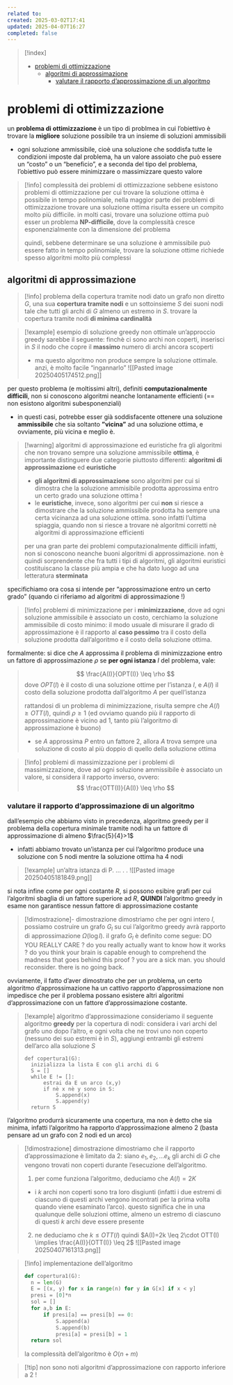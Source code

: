 ```yaml
---
related to: 
created: 2025-03-02T17:41
updated: 2025-04-07T16:27
completed: false
---
```

>[!index]
>- [problemi di ottimizzazione](#problemi%20di%20ottimizzazione)
>	- [algoritmi di approssimazione](#algoritmi%20di%20approssimazione)
>		- [valutare il rapporto d’approssimazione di un algoritmo](#valutare%20il%20rapporto%20d%E2%80%99approssimazione%20di%20un%20algoritmo)
# problemi di ottimizzazione
un **problema di ottimizzazione** è un tipo di problmea in cui l’obiettivo è trovare la **migliore** soluzione possibile tra un insieme di soluzioni ammissibili
- ogni soluzione ammissibile, cioè una soluzione che soddisfa tutte le condizioni imposte dal problema, ha un valore assoiato che può essere un “costo” o un “beneficio”, e a seconda del tipo del problema, l’obiettivo può essere minimizzare o massimizzare questo valore
>[!info] complessità dei problemi di ottimizzazione
sebbene esistono problemi di ottimizzazione per cui trovare la soluzione ottima è possibile in tempo polinomiale, nella maggior parte dei problemi di ottimizzazione trovare una soluzione ottima risulta essere un compito molto più difficile. in molti casi, trovare una soluzione ottima può esser un problema **NP-difficile**, dove la complessità cresce esponenzialmente con la dimensione del problema
>
>quindi,  sebbene determinare se una soluzione è ammissibile può essere fatto in tempo polinomiale, trovare la soluzione ottime richiede spesso algoritmi molto più complessi

## algoritmi di approssimazione
>[!info] problema della copertura tramite nodi
> dato un grafo non diretto $G$, una sua **copertura tramite nodi** e un sottoinsieme $S$ dei suoni nodi tale che tutti gli archi di $G$ almeno un estremo in $S$. trovare la copertura tramite nodi **di minima cardinalità**

>[!example] esempio di soluzione greedy non ottimale
un’approccio greedy sarebbe il seguente:
finchè ci sono archi non coperti, inserisci in $S$ il nodo che copre il **massimo** numero di archi ancora scoperti
>- ma questo algoritmo non produce sempre la soluzione ottimale. anzi, è molto facile “ingannarlo”
![[Pasted image 20250405174512.png]]

per questo problema (e moltissimi altri), definiti **computazionalmente difficili**, non si conoscono algoritmi neanche lontanamente efficienti (== non esistono algoritmi subesponenziali)
- in questi casi, potrebbe esser già soddisfacente ottenere una soluzione **ammissibile** che sia soltanto **”vicina”** ad una soluzione ottima, e ovviamente, più vicina e meglio è.
>[!warning] algoritmi di approssimazione ed euristiche
> fra gli algoritmi che non trovano sempre una soluzione ammissibile **ottima**, è importante distinguere due categorie piuttosto differenti: **algoritmi di approssimazione** ed **euristiche**
>- **gli algoritmi di approssimazione** sono algoritmi per cui si dimostra che la soluzione ammisibile prodotta approssima entro un certo grado una soluzione ottima !
>- le **euristiche**, invece, sono algoritmi per cui **non** si riesce a dimostrare che la soluzione ammissibile prodotta ha sempre una certa vicinanza ad una soluzione ottima. sono infatti l’ultima spiaggia, quando non si riesce a trovare nè algoritmi corretti nè algoritmi di approssimazione efficienti
>
>per una gran parte dei problemi computazionalmente difficili infatti, non si conoscono neanche buoni algoritmi di approssimazione. non è quindi sorprendente che fra tutti i tipi di algoritmi, gli algoritmi euristici costituiscano la classe più ampia e che ha dato luogo ad una letteratura **sterminata**

specifichiamo ora cosa si intende per “approssimazione entro un certo grado” (quando ci riferiamo ad algoritmi di approssimazione !)
>[!info] problemi di minimizzazione
>per i **minimizzazione**, dove ad ogni soluzione ammissibile è associato un costo, cerchiamo la soluzione ammissibile di costo minimo: il modo usuale di misurare il grado di approssimazione è il rapporto al **caso pessimo** tra il costo della soluzione prodotta dall’algoritmo e il costo della soluzione ottima.
>
formalmente: si dice che $A$ approssima il problema di minimizzazione entro un fattore di approssimazione $\rho$ se **per ogni istanza** $I$ del problema, vale:
>$$
>\frac{A(I)}{OPT(I)} \leq \rho
>$$
dove $OPT(I)$ è il costo di una soluzione ottime per l’istanza $I$, e $A(I)$ il costo della soluzione prodotta dall’algoritmo $A$ per quell’istanza
>
>rattandosi di un problema di minimizzazione, risulta sempre che $A(I) \geq OTT(I)$, quindi $\rho \geq 1$ (ed ovviamo quando più il rapporto di approssimazione è vicino ad 1, tanto più l’algoritmo di approssimazione è buono)
>- se $A$ approssima $P$ entro un fattore 2, allora $A$ trova sempre una soluzione di costo al più doppio di quello della soluzione ottima

>[!info] problemi di massimizzazione
>per i problemi di massimizzazione, dove ad ogni soluzione ammissibile è associato un valore, si considera il rapporto inverso, ovvero:
>$$
>\frac{OTT(I)}{A(I)} \leq \rho
>$$

### valutare il rapporto d’approssimazione di un algoritmo
dall’esempio che abbiamo visto in precedenza, algoritmo greedy per il problema della copertura minimale tramite nodi ha un fattore di approssimazione di almeno $\frac{5}{4}>1$
- infatti abbiamo trovato un’istanza per cui l’algoritmo produce una soluzione con 5 nodi mentre la soluzione ottima ha 4 nodi
>[!example] un’altra istanza di P. … . .
![[Pasted image 20250405181849.png]]

si nota infine come per ogni costante $R$, si possono esibire grafi per cui l’algoritmi sbaglia di un fattore superiore ad $R$, **QUINDI** l’algoritmo greedy in esame non garantisce nessun fattore di approssimazione costante
>[!dimostrazione]- dimostrazione
dimostriamo che per ogni intero $l$, possiamo costruire un grafo $G_l$ su cui l’algoritmo greedy avrà rapporto di approssimazione $\Omega(\log l)$. 
>il grafo $G_{l}$ è definito come segue:
DO YOU REALLY CARE ? do you really actually want to know how it works ? do you think your brain is capable enough to comprehend the madness that goes behind this proof ? you are a sick man. you should reconsider. there is no going back. 

ovviamente, il fatto d’aver dimostrato che per un problema, un certo algoritmo d’approssimazione ha un cattivo rapporto d’approssimazione non impedisce che per il problema possano esistere altri algoritmi d’approssimazione con un fattore d’approssimazione costante.
>[!example] algoritmo d’approssimazione
consideriamo il seguente algoritmo **greedy** per la copertura di nodi:
>considera i vari archi del grafo uno dopo l’altro, e ogni volta che ne trovi uno non coperto (nessuno dei suo estremi è in $S$), aggiungi entrambi gli estremi dell’arco alla soluzione $S$
>```
>def copertura1(G):
>	inizializza la lista E con gli archi di G
>	S = []
>	while E != []:
>		estrai da E un arco (x,y)
>		if nè x nè y sono in S:
>			S.append(x)
>			S.append(y)
>	return S
>```
l’algoritmo produrrà sicuramente una copertura, ma non è detto che sia minima, infatti l’algoritmo ha rapporto d’approssimazione almeno 2 (basta pensare ad un grafo con 2 nodi ed un arco)

>[!dimostrazione] dimostrazione
dimostriamo che il rapporto d’approssimazione è limitato da 2:
siano $e_{1}, e_{2}, \dots e_{k}$ gli archi di $G$ che vengono trovati non coperti durante l’esecuzione dell’algoritmo.
>1. per come funziona l’algoritmo, deduciamo che $A(I) = 2K$
>- i $k$ archi non coperti sono tra loro disgiunti (infatti i due estremi di ciascuno di questi archi vengono incontrati per la prima volta quando viene esaminato l’arco). questo significa che in una qualunque delle soluzioni ottime, almeno un estremo di ciascuno di questi $k$ archi deve essere presente
>2. ne deduciamo che $k \leq OTT(I)$
>quindi $A(I)=2k \leq 2\cdot OTT(I) \implies \frac{A(I)}{OTT(I)} \leq 2$
![[Pasted image 20250407161313.png]]

>[!info] implementazione dell’algoritmo
>```python
>def copertura1(G):
>	n = len(G)
>	E = [(x, y) for x in range(n) for y in G[x] if x < y]
>	presi = [0]*n
>	sol = []
>	for a,b in E:
>		if presi[a] == presi[b] == 0:
>			S.append(a)
>			S.append(b)
>			presi[a] = presi[b] = 1
>	return sol
>```
>la complessità dell’algoritmo è $O(n+m)$

>[!tip] non sono noti algoritmi d’approssimazione con rapporto inferiore a 2 !
